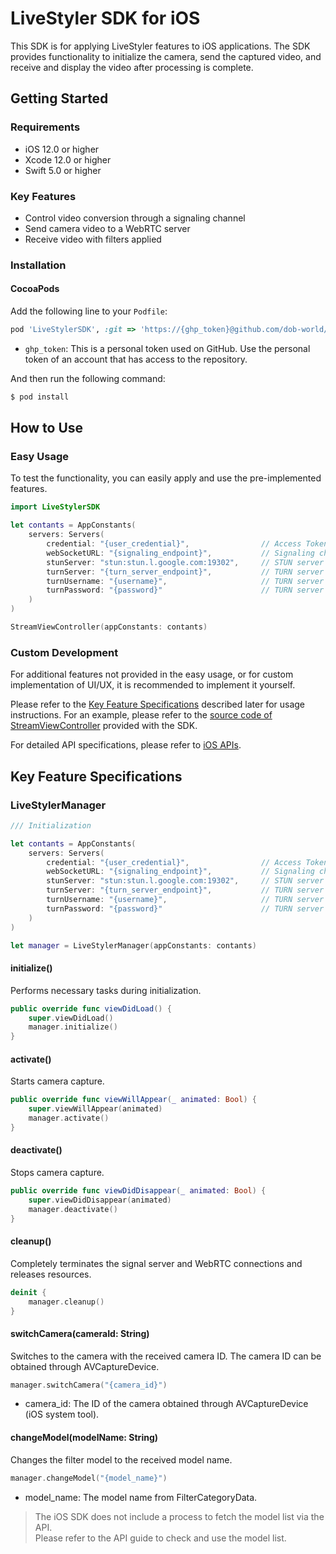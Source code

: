 # LiveStyler SDK for iOS

This SDK is for applying LiveStyler features to iOS applications.
The SDK provides functionality to initialize the camera, send the captured video, and receive and display the video after processing is complete.

## Getting Started

### Requirements

- iOS 12.0 or higher
- Xcode 12.0 or higher
- Swift 5.0 or higher

### Key Features

- Control video conversion through a signaling channel
- Send camera video to a WebRTC server
- Receive video with filters applied

### Installation

#### CocoaPods

Add the following line to your `Podfile`:

```ruby
pod 'LiveStylerSDK', :git => 'https://{ghp_token}@github.com/dob-world/livestyler-sdk-ios.git', :tag => '0.0.1'
```

- `ghp_token`: This is a personal token used on GitHub. Use the personal token of an account that has access to the repository.

And then run the following command:

```bash
$ pod install
```

## How to Use

### Easy Usage

To test the functionality, you can easily apply and use the pre-implemented features.

```swift
import LiveStylerSDK

let contants = AppConstants(
    servers: Servers(
        credential: "{user_credential}",                // Access Token issued from the admin console
        webSocketURL: "{signaling_endpoint}",           // Signaling channel endpoint address for exchanging authentication information with the backend
        stunServer: "stun:stun.l.google.com:19302",     // STUN server address
        turnServer: "{turn_server_endpoint}",           // TURN server address
        turnUsername: "{username}",                     // TURN server authentication information
        turnPassword: "{password}"                      // TURN server authentication information
    )
)

StreamViewController(appConstants: contants)
```

### Custom Development

For additional features not provided in the easy usage, or for custom implementation of UI/UX, it is recommended to implement it yourself.

Please refer to the [Key Feature Specifications](#key-feature-specifications) described later for usage instructions.
For an example, please refer to the [source code of StreamViewController](ios-streamviewcontroller.md) provided with the SDK.

For detailed API specifications, please refer to [iOS APIs](reference-swift.md).


## Key Feature Specifications

### LiveStylerManager

```swift
/// Initialization

let contants = AppConstants(
    servers: Servers(
        credential: "{user_credential}",                // Access Token issued from the admin console
        webSocketURL: "{signaling_endpoint}",           // Signaling channel endpoint address for exchanging authentication information with the backend
        stunServer: "stun:stun.l.google.com:19302",     // STUN server address
        turnServer: "{turn_server_endpoint}",           // TURN server address
        turnUsername: "{username}",                     // TURN server authentication information
        turnPassword: "{password}"                      // TURN server authentication information
    )
)

let manager = LiveStylerManager(appConstants: contants)
```

#### initialize()

Performs necessary tasks during initialization.

```swift
public override func viewDidLoad() {
    super.viewDidLoad()
    manager.initialize()
}
```

#### activate()

Starts camera capture.

```swift
public override func viewWillAppear(_ animated: Bool) {
    super.viewWillAppear(animated)
    manager.activate()
}
```

####  deactivate()

Stops camera capture.

```swift
public override func viewDidDisappear(_ animated: Bool) {
    super.viewDidDisappear(animated)
    manager.deactivate()
}
```

#### cleanup()

Completely terminates the signal server and WebRTC connections and releases resources.

```swift
deinit {
    manager.cleanup()
}
```

#### switchCamera(cameraId: String)

Switches to the camera with the received camera ID.
The camera ID can be obtained through AVCaptureDevice.

```swift
manager.switchCamera("{camera_id}")
```

- camera_id: The ID of the camera obtained through AVCaptureDevice (iOS system tool).

#### changeModel(modelName: String)

Changes the filter model to the received model name.

```swift
manager.changeModel("{model_name}")
```

- model_name: The model name from FilterCategoryData.

> The iOS SDK does not include a process to fetch the model list via the API.<br/>
> Please refer to the API guide to check and use the model list.